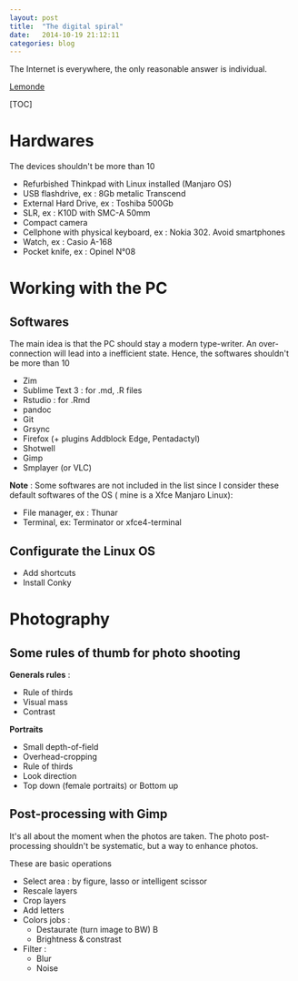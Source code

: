 ```yaml
---
layout: post
title:  "The digital spiral"
date:   2014-10-19 21:12:11
categories: blog
---
```


The Internet is everywhere, the only reasonable answer is individual.

[Lemonde](http://www.lemonde.fr/style/article/2012/04/27/ces-branches-qui-debranchent_1691531_1575563.html)

[TOC]

# Hardwares #

The devices shouldn't be more than 10

* Refurbished Thinkpad with Linux installed (Manjaro OS)
* USB flashdrive, ex : 8Gb metalic Transcend 
* External Hard Drive, ex : Toshiba 500Gb
* SLR, ex : K10D with SMC-A 50mm
* Compact camera
* Cellphone with physical keyboard, ex : Nokia 302. Avoid smartphones
* Watch, ex : Casio A-168
* Pocket knife, ex : Opinel N°08


# Working with the PC #

## Softwares ##

The main idea is that the PC should stay a modern type-writer. An over-connection will lead into a inefficient state. Hence, the softwares shouldn't be more than 10

* Zim
* Sublime Text 3 : for .md, .R files
* Rstudio : for .Rmd
* pandoc
* Git
* Grsync
* Firefox (+ plugins Addblock Edge, Pentadactyl)
* Shotwell
* Gimp	
* Smplayer (or VLC)

**Note** : Some softwares are not included in the list since I consider these  default softwares of the OS ( mine is a Xfce Manjaro Linux):

* File manager, ex : Thunar 
* Terminal, ex: Terminator or xfce4-terminal

## Configurate the Linux OS ##

* Add shortcuts
* Install Conky

# Photography #

## Some rules of thumb for photo shooting  ##

**Generals rules** :

* Rule of thirds
* Visual mass 
* Contrast

**Portraits**

* Small depth-of-field
* Overhead-cropping
* Rule of thirds
* Look direction 
* Top down (female portraits) or Bottom up


## Post-processing with Gimp ##

 It's all about the moment when the photos are taken. The photo post-processing shouldn't be systematic, but a way to enhance photos.

These are basic operations

* Select area : by figure, lasso or intelligent scissor
* Rescale layers 
* Crop layers
* Add letters
* Colors jobs : 
	- Destaurate (turn image to BW) B
	- Brightness & constrast
* Filter :
	- Blur 
	- Noise






